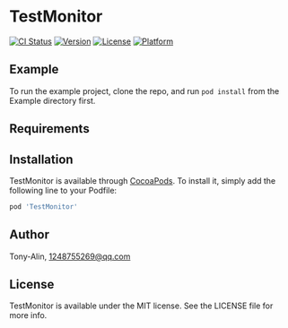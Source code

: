 # TestMonitor

[![CI Status](https://img.shields.io/travis/Tony-Alin/TestMonitor.svg?style=flat)](https://travis-ci.org/Tony-Alin/TestMonitor)
[![Version](https://img.shields.io/cocoapods/v/TestMonitor.svg?style=flat)](https://cocoapods.org/pods/TestMonitor)
[![License](https://img.shields.io/cocoapods/l/TestMonitor.svg?style=flat)](https://cocoapods.org/pods/TestMonitor)
[![Platform](https://img.shields.io/cocoapods/p/TestMonitor.svg?style=flat)](https://cocoapods.org/pods/TestMonitor)

## Example

To run the example project, clone the repo, and run `pod install` from the Example directory first.

## Requirements

## Installation

TestMonitor is available through [CocoaPods](https://cocoapods.org). To install
it, simply add the following line to your Podfile:

```ruby
pod 'TestMonitor'
```

## Author

Tony-Alin, 1248755269@qq.com

## License

TestMonitor is available under the MIT license. See the LICENSE file for more info.
